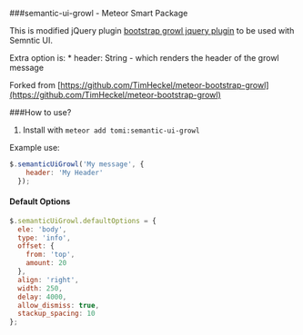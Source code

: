 ###semantic-ui-growl - Meteor Smart Package

This is modified jQuery plugin [bootstrap growl jquery plugin](https://github.com/ifightcrime/bootstrap-growl) to be used with Semntic UI.

Extra option is:
    * header: String - which renders the header of the growl message

Forked from [https://github.com/TimHeckel/meteor-bootstrap-growl](https://github.com/TimHeckel/meteor-bootstrap-growl)

###How to use?

1. Install with `meteor add tomi:semantic-ui-growl`

Example use:

```javascript
$.semanticUiGrowl('My message', {
    header: 'My Header'
  });
```

#### Default Options

```javascript
$.semanticUiGrowl.defaultOptions = {
  ele: 'body',
  type: 'info',
  offset: {
    from: 'top',
    amount: 20
  },
  align: 'right',
  width: 250,
  delay: 4000,
  allow_dismiss: true,
  stackup_spacing: 10
};
```
